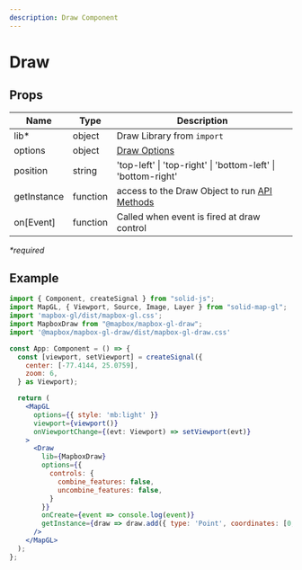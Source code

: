 ```yaml
---
description: Draw Component
---
```


# Draw

## Props

| Name        | Type     | Description                                                                                                                |
| ----------- | -------- | -------------------------------------------------------------------------------------------------------------------------- |
| lib\*       | object   | Draw Library from `import`                                                                                                 |
| options     | object   | [Draw Options](https://github.com/mapbox/mapbox-gl-draw/blob/main/docs/API.md#options)                                     |
| position    | string   | 'top-left' \| 'top-right' \| 'bottom-left' \| 'bottom-right'                                                               |
| getInstance | function | access to the Draw Object to run [API Methods](https://github.com/mapbox/mapbox-gl-draw/blob/main/docs/API.md#api-methods) |
| on[Event]   | function | Called when event is fired at draw control                                                                                 |

_\*required_

## Example

```jsx
import { Component, createSignal } from "solid-js";
import MapGL, { Viewport, Source, Image, Layer } from "solid-map-gl";
import 'mapbox-gl/dist/mapbox-gl.css';
import MapboxDraw from "@mapbox/mapbox-gl-draw";
import '@mapbox/mapbox-gl-draw/dist/mapbox-gl-draw.css'

const App: Component = () => {
  const [viewport, setViewport] = createSignal({
    center: [-77.4144, 25.0759],
    zoom: 6,
  } as Viewport);

  return (
    <MapGL
      options={{ style: 'mb:light' }}
      viewport={viewport()}
      onViewportChange={(evt: Viewport) => setViewport(evt)}
    >
      <Draw
        lib={MapboxDraw}
        options={{
          controls: {
            combine_features: false,
            uncombine_features: false,
          }
        }}
        onCreate={event => console.log(event)}
        getInstance={draw => draw.add({ type: 'Point', coordinates: [0, 0] })}
      />
    </MapGL>
  );
};
```
